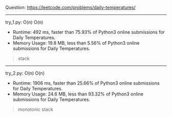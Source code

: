 Question: https://leetcode.com/problems/daily-temperatures/

---

try_1.py: O(n) O(n)
* Runtime: 492 ms, faster than 75.93% of Python3 online submissions for Daily Temperatures.
* Memory Usage: 19.8 MB, less than 5.56% of Python3 online submissions for Daily Temperatures.

> stack

---

try_2.py: O(n) O(n)

* Runtime: 1906 ms, faster than 25.66% of Python3 online submissions for Daily Temperatures.
* Memory Usage: 24.6 MB, less than 93.32% of Python3 online submissions for Daily Temperatures.

> monotonic stack